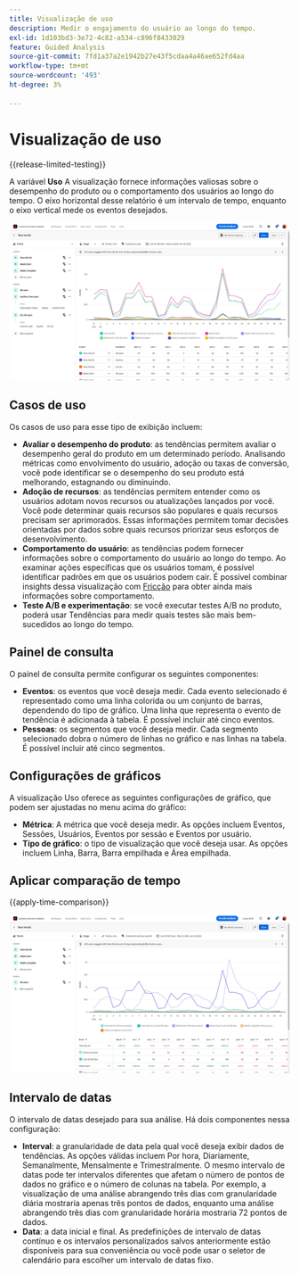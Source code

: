 ```yaml
---
title: Visualização de uso
description: Medir o engajamento do usuário ao longo do tempo.
exl-id: 1d103bd3-3e72-4c82-a534-c896f8433029
feature: Guided Analysis
source-git-commit: 7fd1a37a2e1942b27e43f5cdaa4a46ae652fd4aa
workflow-type: tm+mt
source-wordcount: '493'
ht-degree: 3%

---
```


# Visualização de uso

{{release-limited-testing}}

A variável **Uso** A visualização fornece informações valiosas sobre o desempenho do produto ou o comportamento dos usuários ao longo do tempo. O eixo horizontal desse relatório é um intervalo de tempo, enquanto o eixo vertical mede os eventos desejados.

![Uso](../assets/usage.png)

## Casos de uso

Os casos de uso para esse tipo de exibição incluem:

* **Avaliar o desempenho do produto**: as tendências permitem avaliar o desempenho geral do produto em um determinado período. Analisando métricas como envolvimento do usuário, adoção ou taxas de conversão, você pode identificar se o desempenho do seu produto está melhorando, estagnando ou diminuindo.
* **Adoção de recursos**: as tendências permitem entender como os usuários adotam novos recursos ou atualizações lançados por você. Você pode determinar quais recursos são populares e quais recursos precisam ser aprimorados. Essas informações permitem tomar decisões orientadas por dados sobre quais recursos priorizar seus esforços de desenvolvimento.
* **Comportamento do usuário**: as tendências podem fornecer informações sobre o comportamento do usuário ao longo do tempo. Ao examinar ações específicas que os usuários tomam, é possível identificar padrões em que os usuários podem cair. É possível combinar insights dessa visualização com [Fricção](friction.md) para obter ainda mais informações sobre comportamento.
* **Teste A/B e experimentação**: se você executar testes A/B no produto, poderá usar Tendências para medir quais testes são mais bem-sucedidos ao longo do tempo.

## Painel de consulta

O painel de consulta permite configurar os seguintes componentes:

* **Eventos**: os eventos que você deseja medir. Cada evento selecionado é representado como uma linha colorida ou um conjunto de barras, dependendo do tipo de gráfico. Uma linha que representa o evento de tendência é adicionada à tabela. É possível incluir até cinco eventos.
* **Pessoas**: os segmentos que você deseja medir. Cada segmento selecionado dobra o número de linhas no gráfico e nas linhas na tabela. É possível incluir até cinco segmentos.

## Configurações de gráficos

A visualização Uso oferece as seguintes configurações de gráfico, que podem ser ajustadas no menu acima do gráfico:

* **Métrica**: A métrica que você deseja medir. As opções incluem Eventos, Sessões, Usuários, Eventos por sessão e Eventos por usuário.
* **Tipo de gráfico**: o tipo de visualização que você deseja usar. As opções incluem Linha, Barra, Barra empilhada e Área empilhada.

## Aplicar comparação de tempo

{{apply-time-comparison}}

![Comparação de tempo de uso](../assets/usage-compare.png)

## Intervalo de datas

O intervalo de datas desejado para sua análise. Há dois componentes nessa configuração:

* **Interval**: a granularidade de data pela qual você deseja exibir dados de tendências. As opções válidas incluem Por hora, Diariamente, Semanalmente, Mensalmente e Trimestralmente. O mesmo intervalo de datas pode ter intervalos diferentes que afetam o número de pontos de dados no gráfico e o número de colunas na tabela. Por exemplo, a visualização de uma análise abrangendo três dias com granularidade diária mostraria apenas três pontos de dados, enquanto uma análise abrangendo três dias com granularidade horária mostraria 72 pontos de dados.
* **Data**: a data inicial e final. As predefinições de intervalo de datas contínuo e os intervalos personalizados salvos anteriormente estão disponíveis para sua conveniência ou você pode usar o seletor de calendário para escolher um intervalo de datas fixo.

